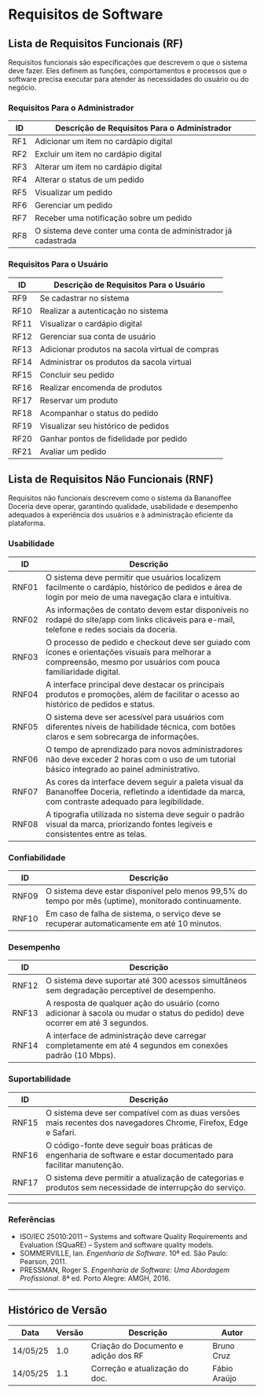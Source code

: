# Requisitos de Software

## Lista de Requisitos Funcionais (RF)

Requisitos funcionais são especificações que descrevem o que o sistema deve fazer. Eles definem as funções, comportamentos e processos que o software precisa executar para atender às necessidades do usuário ou do negócio. 

### Requisitos Para o Administrador

| **ID** | **Descrição de Requisitos Para o Administrador**                                |
|--------|----------------------------------------------------------------------------------|
| RF1    | Adicionar um item no cardápio digital                                            |
| RF2    | Excluir um item no cardápio digital                                              |
| RF3    | Alterar um item no cardápio digital                                              |
| RF4    | Alterar o status de um pedido                                                    |
| RF5    | Visualizar um pedido                                                             |
| RF6    | Gerenciar um pedido                                                              |
| RF7    | Receber uma notificação sobre um pedido                                          |
| RF8    | O sistema deve conter uma conta de administrador já cadastrada                  |

### Requisitos Para o Usuário

| **ID** | **Descrição de Requisitos Para o Usuário**                                       |
|--------|----------------------------------------------------------------------------------|
| RF9    | Se cadastrar no sistema                                                          |
| RF10   | Realizar a autenticação no sistema                                               |
| RF11   | Visualizar o cardápio digital                                                    |
| RF12   | Gerenciar sua conta de usuário                                                   |
| RF13   | Adicionar produtos na sacola virtual de compras                                  |
| RF14   | Administrar os produtos da sacola virtual                                        |
| RF15   | Concluir seu pedido                                                              |
| RF16   | Realizar encomenda de produtos                                                   |
| RF17   | Reservar um produto                                                              |
| RF18   | Acompanhar o status do pedido                                                    |
| RF19   | Visualizar seu histórico de pedidos                                              |
| RF20   | Ganhar pontos de fidelidade por pedido                                           |
| RF21   | Avaliar um pedido                                                                |


## Lista de Requisitos Não Funcionais (RNF)

Requisitos não funcionais descrevem como o sistema da Bananoffee Doceria deve operar, garantindo qualidade, usabilidade e desempenho adequados à experiência dos usuários e à administração eficiente da plataforma.

### Usabilidade

| **ID**   | **Descrição**                                                                                                                                         |
|----------|-------------------------------------------------------------------------------------------------------------------------------------------------------|
| RNF01    | O sistema deve permitir que usuários localizem facilmente o cardápio, histórico de pedidos e área de login por meio de uma navegação clara e intuitiva. |
| RNF02    | As informações de contato devem estar disponíveis no rodapé do site/app com links clicáveis para e-mail, telefone e redes sociais da doceria.        |
| RNF03    | O processo de pedido e checkout deve ser guiado com ícones e orientações visuais para melhorar a compreensão, mesmo por usuários com pouca familiaridade digital. |
| RNF04    | A interface principal deve destacar os principais produtos e promoções, além de facilitar o acesso ao histórico de pedidos e status.   |
| RNF05    | O sistema deve ser acessível para usuários com diferentes níveis de habilidade técnica, com botões claros e sem sobrecarga de informações.            |
| RNF06    | O tempo de aprendizado para novos administradores não deve exceder 2 horas com o uso de um tutorial básico integrado ao painel administrativo.        |
| RNF07    | As cores da interface devem seguir a paleta visual da Bananoffee Doceria, refletindo a identidade da marca, com contraste adequado para legibilidade. |
| RNF08    | A tipografia utilizada no sistema deve seguir o padrão visual da marca, priorizando fontes legíveis e consistentes entre as telas.                    |

### Confiabilidade

| **ID**   | **Descrição**                                                                                         |
|----------|-------------------------------------------------------------------------------------------------------|
| RNF09    | O sistema deve estar disponível pelo menos 99,5% do tempo por mês (uptime), monitorado continuamente. |
| RNF10    | Em caso de falha de sistema, o serviço deve se recuperar automaticamente em até 10 minutos.          |

### Desempenho

| **ID**   | **Descrição**                                                                                                  |
|----------|----------------------------------------------------------------------------------------------------------------|
| RNF12    | O sistema deve suportar até 300 acessos simultâneos sem degradação perceptível de desempenho.                 |
| RNF13    | A resposta de qualquer ação do usuário (como adicionar à sacola ou mudar o status do pedido) deve ocorrer em até 3 segundos. |
| RNF14    | A interface de administração deve carregar completamente em até 4 segundos em conexões padrão (10 Mbps).       |

### Suportabilidade

| **ID**   | **Descrição**                                                                                                   |
|----------|-----------------------------------------------------------------------------------------------------------------|
| RNF15    | O sistema deve ser compatível com as duas versões mais recentes dos navegadores Chrome, Firefox, Edge e Safari.|
| RNF16    | O código-fonte deve seguir boas práticas de engenharia de software e estar documentado para facilitar manutenção.|
| RNF17    | O sistema deve permitir a atualização de categorias e produtos sem necessidade de interrupção do serviço.       |

---

### Referências

- ISO/IEC 25010:2011 – Systems and software Quality Requirements and Evaluation (SQuaRE) – System and software quality models.
- SOMMERVILLE, Ian. *Engenharia de Software*. 10ª ed. São Paulo: Pearson, 2011.
- PRESSMAN, Roger S. *Engenharia de Software: Uma Abordagem Profissional*. 8ª ed. Porto Alegre: AMGH, 2016.

---

## Histórico de Versão

| Data     | Versão | Descrição                            | Autor      |
| -------- | ------ | ------------------------------------ | ---------- |
| 14/05/25 | 1.0    | Criação do Documento e adição dos RF | Bruno Cruz |
| 14/05/25 | 1.1    | Correção e atualização do doc.       | Fábio Araújo |